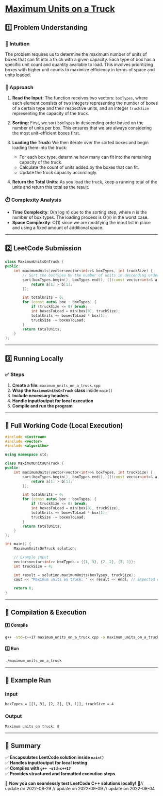 # **[Maximum Units on a Truck](https://leetcode.com/problems/maximum-units-on-a-truck/description/)**  

## **1️⃣ Problem Understanding**  
### **📌 Intuition**  
The problem requires us to determine the maximum number of units of boxes that can fit into a truck with a given capacity. Each type of box has a specific unit count and quantity available to load. This involves prioritizing boxes with higher unit counts to maximize efficiency in terms of space and units loaded.  

### **🚀 Approach**  
1. **Read the Input:** The function receives two vectors: `boxTypes`, where each element consists of two integers representing the number of boxes of a certain type and their respective units, and an integer `truckSize` representing the capacity of the truck.
  
2. **Sorting:** First, we sort `boxTypes` in descending order based on the number of units per box. This ensures that we are always considering the most unit-efficient boxes first.

3. **Loading the Truck:** We then iterate over the sorted boxes and begin loading them into the truck:
   - For each box type, determine how many can fit into the remaining capacity of the truck.
   - Calculate the count of units added by the boxes that can fit.
   - Update the truck capacity accordingly.

4. **Return the Total Units:** As you load the truck, keep a running total of the units and return this total as the result.

### **⏱️ Complexity Analysis**  
- **Time Complexity**: O(n log n) due to the sorting step, where n is the number of box types. The loading process is O(n) in the worst case.  
- **Space Complexity**: O(1) since we are modifying the input list in place and using a fixed amount of additional space.  

---  

## **2️⃣ LeetCode Submission**  
```cpp
class MaximumUnitsOnTruck {
public:
    int maximumUnits(vector<vector<int>>& boxTypes, int truckSize) {
        // Sort the boxTypes by the number of units in descending order
        sort(boxTypes.begin(), boxTypes.end(), [](const vector<int>& a, const vector<int>& b) {
            return a[1] > b[1];
        });

        int totalUnits = 0;
        for (const auto& box : boxTypes) {
            if (truckSize <= 0) break;
            int boxesToLoad = min(box[0], truckSize);
            totalUnits += boxesToLoad * box[1];
            truckSize -= boxesToLoad;
        }
        return totalUnits;
    }
};
```  

---  

## **3️⃣ Running Locally**  
### **✅ Steps**  
1. **Create a file**: `maximum_units_on_a_truck.cpp`  
2. **Wrap the `MaximumUnitsOnTruck` class** inside `main()`  
3. **Include necessary headers**  
4. **Handle input/output for local execution**  
5. **Compile and run the program**  

---  

## **📝 Full Working Code (Local Execution)**  
```cpp
#include <iostream>
#include <vector>
#include <algorithm>

using namespace std;

class MaximumUnitsOnTruck {
public:
    int maximumUnits(vector<vector<int>>& boxTypes, int truckSize) {
        sort(boxTypes.begin(), boxTypes.end(), [](const vector<int>& a, const vector<int>& b) {
            return a[1] > b[1];
        });

        int totalUnits = 0;
        for (const auto& box : boxTypes) {
            if (truckSize <= 0) break;
            int boxesToLoad = min(box[0], truckSize);
            totalUnits += boxesToLoad * box[1];
            truckSize -= boxesToLoad;
        }
        return totalUnits;
    }
};

int main() {
    MaximumUnitsOnTruck solution;

    // Example input
    vector<vector<int>> boxTypes = {{1, 3}, {2, 2}, {3, 1}};
    int truckSize = 4;

    int result = solution.maximumUnits(boxTypes, truckSize);
    cout << "Maximum units on truck: " << result << endl; // Expected output: 8

    return 0;
}
```  

---  

## **🔧 Compilation & Execution**  
#### **1️⃣ Compile**  
```bash
g++ -std=c++17 maximum_units_on_a_truck.cpp -o maximum_units_on_a_truck
```  

#### **2️⃣ Run**  
```bash
./maximum_units_on_a_truck
```  

---  

## **🎯 Example Run**  
### **Input**  
```
boxTypes = [[1, 3], [2, 2], [3, 1]], truckSize = 4
```  
### **Output**  
```
Maximum units on truck: 8
```  

---  

## **📌 Summary**  
✅ **Encapsulates LeetCode solution inside `main()`**  
✅ **Handles input/output for local testing**  
✅ **Compiles with `g++ -std=c++17`**  
✅ **Provides structured and formatted execution steps**  

🚀 **Now you can seamlessly test LeetCode C++ solutions locally!** 🚀// update on 2022-08-29
// update on 2022-09-09
// update on 2022-09-04
